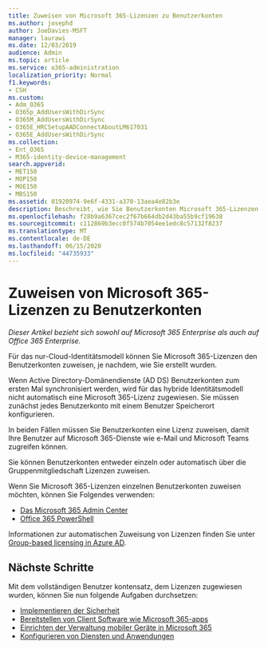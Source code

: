 ```yaml
---
title: Zuweisen von Microsoft 365-Lizenzen zu Benutzerkonten
ms.author: josephd
author: JoeDavies-MSFT
manager: laurawi
ms.date: 12/03/2019
audience: Admin
ms.topic: article
ms.service: o365-administration
localization_priority: Normal
f1.keywords:
- CSH
ms.custom:
- Adm_O365
- O365p_AddUsersWithDirSync
- O365M_AddUsersWithDirSync
- O365E_HRCSetupAADConnectAboutLM617031
- O365E_AddUsersWithDirSync
ms.collection:
- Ent_O365
- M365-identity-device-management
search.appverid:
- MET150
- MOP150
- MOE150
- MBS150
ms.assetid: 01920974-9e6f-4331-a370-13aea4e82b3e
description: Beschreibt, wie Sie Benutzerkonten Microsoft 365-Lizenzen einzeln oder basierend auf einer Gruppenmitgliedschaft zuweisen.
ms.openlocfilehash: f28b9a6367cec2f67b664db2d43ba55b9cf19638
ms.sourcegitcommit: c112869b3ecc0f574b7054ee1edc8c57132f8237
ms.translationtype: MT
ms.contentlocale: de-DE
ms.lasthandoff: 06/15/2020
ms.locfileid: "44735933"
---
```

# <a name="assign-microsoft-365-licenses-to-user-accounts"></a>Zuweisen von Microsoft 365-Lizenzen zu Benutzerkonten

*Dieser Artikel bezieht sich sowohl auf Microsoft 365 Enterprise als auch auf Office 365 Enterprise.*

Für das nur-Cloud-Identitätsmodell können Sie Microsoft 365-Lizenzen den Benutzerkonten zuweisen, je nachdem, wie Sie erstellt wurden.

Wenn Active Directory-Domänendienste (AD DS) Benutzerkonten zum ersten Mal synchronisiert werden, wird für das hybride Identitätsmodell nicht automatisch eine Microsoft 365-Lizenz zugewiesen. Sie müssen zunächst jedes Benutzerkonto mit einem Benutzer Speicherort konfigurieren.

In beiden Fällen müssen Sie Benutzerkonten eine Lizenz zuweisen, damit Ihre Benutzer auf Microsoft 365-Dienste wie e-Mail und Microsoft Teams zugreifen können.

Sie können Benutzerkonten entweder einzeln oder automatisch über die Gruppenmitgliedschaft Lizenzen zuweisen.

Wenn Sie Microsoft 365-Lizenzen einzelnen Benutzerkonten zuweisen möchten, können Sie Folgendes verwenden:

- [Das Microsoft 365 Admin Center](https://docs.microsoft.com/microsoft-365/admin/manage/assign-licenses-to-users)
- [Office 365 PowerShell](https://docs.microsoft.com/office365/enterprise/powershell/assign-licenses-to-user-accounts-with-office-365-powershell)

Informationen zur automatischen Zuweisung von Lizenzen finden Sie unter [Group-based licensing in Azure AD](https://docs.microsoft.com/azure/active-directory/fundamentals/active-directory-licensing-whatis-azure-portal).

## <a name="next-steps"></a>Nächste Schritte

Mit dem vollständigen Benutzer kontensatz, dem Lizenzen zugewiesen wurden, können Sie nun folgende Aufgaben durchsetzen:

- [Implementieren der Sicherheit](https://docs.microsoft.com/microsoft-365/security/office-365-security/security-roadmap)
- [Bereitstellen von Client Software wie Microsoft 365-apps](https://docs.microsoft.com/DeployOffice/deployment-guide-microsoft-365-apps)
- [Einrichten der Verwaltung mobiler Geräte in Microsoft 365](https://support.office.com/article/set-up-mobile-device-management-mdm-in-office-365-dd892318-bc44-4eb1-af00-9db5430be3cd)
- [Konfigurieren von Diensten und Anwendungen](configure-services-and-applications.md)
